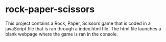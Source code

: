 # rock-paper-scissors
This project contains a Rock, Paper, Scissors game that is coded in a javaScript file that is ran through a index.html file. The html file launches a blank webpage where the game is ran in the console.